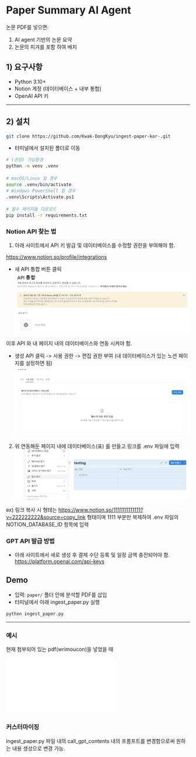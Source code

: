 # Paper Summary AI Agent

논문 PDF를 넣으면:
1) AI agent 기반의 논문 요약 
2) 논문의 피겨를 포함 하여 배치 


## 1) 요구사항
- Python 3.10+
- Notion 계정 (데이터베이스 + 내부 통합)
- OpenAI API 키

---

## 2) 설치

```bash
git clone https://github.com/Kwak-DongKyu/ingest-paper-kor-.git
```
- 터미널에서 설치된 폴더로 이동

```bash
# (권장) 가상환경
python -m venv .venv

# macOS/Linux 일 경우
source .venv/bin/activate
# Windows PowerShell 일 경우
.venv\Scripts\Activate.ps1

# 필수 패키지들 다운로드 
pip install -r requirements.txt
```


### Notion API 찾는 법 
1. 아래 사이트에서 API 키 발급 및 데이터베이스를 수정할 권한을 부여해야 함. 


https://www.notion.so/profile/integrations

- 새 API 통합 버튼 클릭
![Notion Integrations 페이지](Image/notion1.png)

이후 API 와 내 페이지 내의 데이터베이스와 연동 시켜야 함. 
- 생성 API 클릭 -> 사용 권한 -> 편집 권한 부여
(내 데이터베이스가 있는 노션 페이지를 설정하면 됨)
![Notion-Database 페이지](Image/notion2.png)

2. 위 연동해둔 페이지 내에 데이터베이스(표) 를 만들고 링크를 .env 파일에 입력 
![Notion database 페이지](Image/notion3.png)

ex) 링크 복사 시 형태는 https://www.notion.so/1111111111111?v=222222222&source=copy_link 형태이며 1111 부분만 복제하여
.env 파일의 NOTION_DATABASE_ID 항목에 입력


### GPT API 발급 방법
- 아래 사이트에서 새로 생성 후 결제 수단 등록 및 일정 금액 충전되어야 함.
https://platform.openai.com/api-keys


## Demo
- 입력: `paper/` 폴더 안에 분석할 PDF를 삽입
- 터미널에서 아래 ingest_paper.py 실행

```bash
python ingest_paper.py
```

---

### 예시 
현재 첨부되어 있는 pdf(wrimoucon)을 넣었을 때 

![AI AGENT 결과 예시](Image/example_wrimoucon.pdf)


### 커스터마이징
ingest_paper.py 파일 내의 call_gpt_contents 내의 프롬프트를 변경함으로써 원하는 내용 생성으로 변경 가능. 
